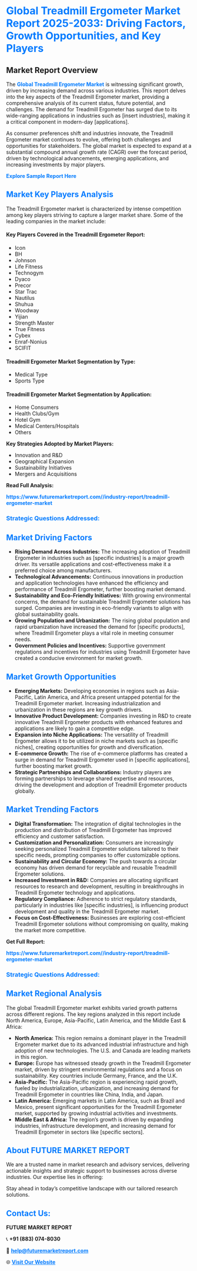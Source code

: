 <h1 style="color: #007BFF;">Global Treadmill Ergometer Market Report 2025-2033: Driving Factors, Growth Opportunities, and Key Players</h1>

<section id="overview">
<h2>Market Report Overview</h2>
<p>The <a href="https://www.futuremarketreport.com//industry-report/treadmill-ergometer-market" style="color: #007BFF; text-decoration: none;"><strong>Global Treadmill Ergometer Market</strong></a> is witnessing significant growth, driven by increasing demand across various industries. This report delves into the key aspects of the Treadmill Ergometer market, providing a comprehensive analysis of its current status, future potential, and challenges. The demand for Treadmill Ergometer has surged due to its wide-ranging applications in industries such as [insert industries], making it a critical component in modern-day [applications].</p>
<p>As consumer preferences shift and industries innovate, the Treadmill Ergometer market continues to evolve, offering both challenges and opportunities for stakeholders. The global market is expected to expand at a substantial compound annual growth rate (CAGR) over the forecast period, driven by technological advancements, emerging applications, and increasing investments by major players.</p>
</section>

<section id="overview">
<p><a href="https://www.futuremarketreport.com//request-sample/reportId=59065" style="color: #007BFF; text-decoration: none;"><strong>Explore Sample Report Here</strong></a></p>
</section>

<section id="key-players">
<h2 style="color: #007BFF;">Market Key Players Analysis</h2>
<p>The Treadmill Ergometer market is characterized by intense competition among key players striving to capture a larger market share. Some of the leading companies in the market include:</p>
<h4>Key Players Covered in the Treadmill Ergometer Report:</h4>
<ul><li>Icon</li><li>BH</li><li>Johnson</li><li>Life Fitness</li><li>Technogym</li><li>Dyaco</li><li>Precor</li><li>Star Trac</li><li>Nautilus</li><li>Shuhua</li><li>Woodway</li><li>Yijian</li><li>Strength Master</li><li>True Fitness</li><li>Cybex</li><li>Enraf-Nonius</li><li>SCIFIT</li></ul>
<h4>Treadmill Ergometer Market Segmentation by Type:</h4>
<ul><li>Medical Type</li><li>Sports Type</li></ul>

<h4>Treadmill Ergometer Market Segmentation by Application:</h4>
<ul><li>Home Consumers</li><li>Health Clubs/Gym</li><li>Hotel Gym</li><li>Medical Centers/Hospitals</li><li>Others</li></ul>
<p><strong>Key Strategies Adopted by Market Players:</strong></p>
<ul>
<li>Innovation and R&D</li>
<li>Geographical Expansion</li>
<li>Sustainability Initiatives</li>
<li>Mergers and Acquisitions</li>
</ul>
</section>

<section>
<p><strong>Read Full Analysis: </strong></p><a href="https://www.futuremarketreport.com//industry-report/treadmill-ergometer-market" style="color: #007BFF; text-decoration: none;"><strong>https://www.futuremarketreport.com//industry-report/treadmill-ergometer-market</strong></a>
<h3 style="color: #007BFF;">Strategic Questions Addressed:</h3>
</section>

<section id="driving-factors">
<h2 style="color: #007BFF;">Market Driving Factors</h2>
<ul>
<li><strong>Rising Demand Across Industries:</strong> The increasing adoption of Treadmill Ergometer in industries such as [specific industries] is a major growth driver. Its versatile applications and cost-effectiveness make it a preferred choice among manufacturers.</li>
<li><strong>Technological Advancements:</strong> Continuous innovations in production and application technologies have enhanced the efficiency and performance of Treadmill Ergometer, further boosting market demand.</li>
<li><strong>Sustainability and Eco-Friendly Initiatives:</strong> With growing environmental concerns, the demand for sustainable Treadmill Ergometer solutions has surged. Companies are investing in eco-friendly variants to align with global sustainability goals.</li>
<li><strong>Growing Population and Urbanization:</strong> The rising global population and rapid urbanization have increased the demand for [specific products], where Treadmill Ergometer plays a vital role in meeting consumer needs.</li>
<li><strong>Government Policies and Incentives:</strong> Supportive government regulations and incentives for industries using Treadmill Ergometer have created a conducive environment for market growth.</li>
</ul>
</section>

<section id="growth-opportunities">
<h2 style="color: #007BFF;">Market Growth Opportunities</h2>
<ul>
<li><strong>Emerging Markets:</strong> Developing economies in regions such as Asia-Pacific, Latin America, and Africa present untapped potential for the Treadmill Ergometer market. Increasing industrialization and urbanization in these regions are key growth drivers.</li>
<li><strong>Innovative Product Development:</strong> Companies investing in R&D to create innovative Treadmill Ergometer products with enhanced features and applications are likely to gain a competitive edge.</li>
<li><strong>Expansion into Niche Applications:</strong> The versatility of Treadmill Ergometer allows it to be utilized in niche markets such as [specific niches], creating opportunities for growth and diversification.</li>
<li><strong>E-commerce Growth:</strong> The rise of e-commerce platforms has created a surge in demand for Treadmill Ergometer used in [specific applications], further boosting market growth.</li>
<li><strong>Strategic Partnerships and Collaborations:</strong> Industry players are forming partnerships to leverage shared expertise and resources, driving the development and adoption of Treadmill Ergometer products globally.</li>
</ul>
</section>

<section id="trending-factors">
<h2 style="color: #007BFF;">Market Trending Factors</h2>
<ul>
<li><strong>Digital Transformation:</strong> The integration of digital technologies in the production and distribution of Treadmill Ergometer has improved efficiency and customer satisfaction.</li>
<li><strong>Customization and Personalization:</strong> Consumers are increasingly seeking personalized Treadmill Ergometer solutions tailored to their specific needs, prompting companies to offer customizable options.</li>
<li><strong>Sustainability and Circular Economy:</strong> The push towards a circular economy has driven demand for recyclable and reusable Treadmill Ergometer solutions.</li>
<li><strong>Increased Investment in R&D:</strong> Companies are allocating significant resources to research and development, resulting in breakthroughs in Treadmill Ergometer technology and applications.</li>
<li><strong>Regulatory Compliance:</strong> Adherence to strict regulatory standards, particularly in industries like [specific industries], is influencing product development and quality in the Treadmill Ergometer market.</li>
<li><strong>Focus on Cost-Effectiveness:</strong> Businesses are exploring cost-efficient Treadmill Ergometer solutions without compromising on quality, making the market more competitive.</li>
</ul>
</section>

<section>
<p><strong>Get Full Report: </strong></p><a href="https://www.futuremarketreport.com//industry-report/treadmill-ergometer-market" style="color: #007BFF; text-decoration: none;"><strong>https://www.futuremarketreport.com//industry-report/treadmill-ergometer-market</strong></a>
<h3 style="color: #007BFF;">Strategic Questions Addressed:</h3>
</section>


<section id="regional-analysis">
<h2 style="color: #007BFF;">Market Regional Analysis</h2>
<p>The global Treadmill Ergometer market exhibits varied growth patterns across different regions. The key regions analyzed in this report include North America, Europe, Asia-Pacific, Latin America, and the Middle East & Africa:</p>
<ul>
<li><strong>North America:</strong> This region remains a dominant player in the Treadmill Ergometer market due to its advanced industrial infrastructure and high adoption of new technologies. The U.S. and Canada are leading markets in this region.</li>
<li><strong>Europe:</strong> Europe has witnessed steady growth in the Treadmill Ergometer market, driven by stringent environmental regulations and a focus on sustainability. Key countries include Germany, France, and the U.K.</li>
<li><strong>Asia-Pacific:</strong> The Asia-Pacific region is experiencing rapid growth, fueled by industrialization, urbanization, and increasing demand for Treadmill Ergometer in countries like China, India, and Japan.</li>
<li><strong>Latin America:</strong> Emerging markets in Latin America, such as Brazil and Mexico, present significant opportunities for the Treadmill Ergometer market, supported by growing industrial activities and investments.</li>
<li><strong>Middle East & Africa:</strong> The region’s growth is driven by expanding industries, infrastructure development, and increasing demand for Treadmill Ergometer in sectors like [specific sectors].</li>
</ul>
</section>

<footer>
<h2 style="color: #007BFF;">About FUTURE MARKET REPORT</h2>
<p>We are a trusted name in market research and advisory services, delivering actionable insights and strategic support to businesses across diverse industries. Our expertise lies in offering:</p>

<p>Stay ahead in today’s competitive landscape with our tailored research solutions.</p>

<h2 style="color: #007BFF;">Contact Us:</h2>
<p><strong>FUTURE MARKET REPORT</strong></p>
<p>📞 <strong>+91 (883) 074-8030</strong></p>
<p>📧 <strong><a href="mailto:help@futuremarketreport.com" style="color: #007BFF;">help@futuremarketreport.com</a></strong></p>
<p>🌐 <strong><a href="https://www.futuremarketreport.com/" style="color: #007BFF;">Visit Our Website</a></strong></p>
</footer>